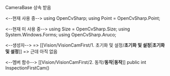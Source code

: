 CameraBase 상속 받음

<--현재 사용 중-->
	using OpenCvSharp;
	using Point = OpenCvSharp.Point;

<--현재 미 사용 중-->
	using Size  = OpenCvSharp.Size;
	using System.Windows.Forms;
	using OpenCvSharp.Aruco;


<--생성자-->
	=> [[Vision/VisionCamFirst/1. 초기화 및 설정/__초기화 및 설정__|__초기화 및 설정__]]
	=> 근데 아직 없음

<--멤버 함수-->  [[Vision/VisionCamFirst/2. 동작/__동작__|__동작__]]
	public int InspectionFirstCam()